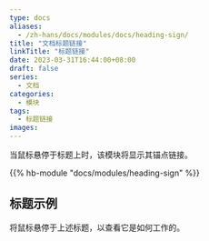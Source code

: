 ```yaml
---
type: docs
aliases:
  - /zh-hans/docs/modules/docs/heading-sign/
title: "文档标题链接"
linkTitle: "标题链接"
date: 2023-03-31T16:44:00+08:00
draft: false
series:
  - 文档
categories:
  - 模块
tags:
  - 标题链接
images:
---
```


当鼠标悬停于标题上时，该模块将显示其锚点链接。

<!--more-->

{{% hb-module "docs/modules/heading-sign" %}}

## 标题示例

将鼠标悬停于上述标题，以查看它是如何工作的。
